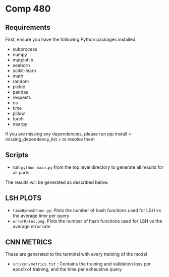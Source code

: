 # Comp 480

## Requirements
First, ensure you have the following Python packages installed
- subprocess
- numpy
- matplotlib
- seaborn
- scikit-learn
- math
- random
- pickle
- pandas
- requests
- os
- time
- pillow
- torch
- nearpy

If you are missing any dependencies, please run pip install < missing_dependency_list > to resolve them

## Scripts
- run `python main.py` from the top level directory to generate all results for all parts. 

The results will be generated as described below.

## LSH PLOTS
- `timeByHashFunc.py`: Plots the number of hash functions used for LSH vs the average time per query 
- `errorRates.png`: Plots the number of hash functions used for LSH vs the average error rate

## CNN METRICS
These are generated to the terminal with every training of the model
- `src/cnn/metrics.txt` : Contains the training and validation loss per epoch of training, and the time per exhaustive query
